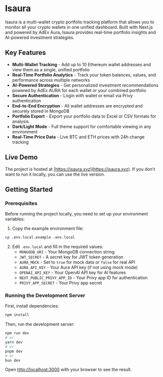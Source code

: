 # Isaura

Isaura is a multi-wallet crypto portfolio tracking platform that allows you to monitor all your crypto wallets in one unified dashboard. Built with Next.js and powered by AdEx Aura, Isaura provides real-time portfolio insights and AI-powered investment strategies.

## Key Features

-   **Multi-Wallet Tracking** - Add up to 10 Ethereum wallet addresses and view them as a single, unified portfolio
-   **Real-Time Portfolio Analytics** - Track your token balances, values, and performance across multiple networks
-   **AI-Powered Strategies** - Get personalized investment recommendations powered by AdEx AURA for each wallet or your combined portfolio
-   **Secure Authentication** - Login with wallet or email via Privy authentication
-   **End-to-End Encryption** - All wallet addresses are encrypted and securely stored in MongoDB
-   **Portfolio Export** - Export your portfolio data to Excel or CSV formats for analysis
-   **Dark/Light Mode** - Full theme support for comfortable viewing in any environment
-   **Real-Time Price Data** - Live BTC and ETH prices with 24h change tracking

## Live Demo

The project is hosted at [https://isaura.xyz](https://isaura.xyz). If you don't want to run it locally, you can use the live version.

## Getting Started

### Prerequisites

Before running the project locally, you need to set up your environment variables:

1. Copy the example environment file:

```bash
cp .env.local.example .env.local
```

2. Edit `.env.local` and fill in the required values:
    - `MONGODB_URI` - Your MongoDB connection string
    - `JWT_SECRET` - A secret key for JWT token generation
    - `AURA_MOCK` - Set to `true` for mock data or `false` for real API
    - `AURA_API_KEY` - Your Aura API key (if not using mock mode)
    - `OPENAI_API_KEY` - Your OpenAI API key for AI features
    - `NEXT_PUBLIC_PRIVY_APP_ID` - Your Privy app ID for authentication
    - `PRIVY_APP_SECRET` - Your Privy app secret

### Running the Development Server

First, install dependencies:

```bash
npm install
```

Then, run the development server:

```bash
npm run dev
# or
yarn dev
# or
pnpm dev
# or
bun dev
```

Open [http://localhost:3000](http://localhost:3000) with your browser to see the result.
